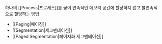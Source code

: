 하나의 [[Process|프로세스]]를 굳이 연속적인 메모리 공간에 할당하지 않고 불연속적으로 할당하는 방법
- [[Paging|페이징]]
- [[Segmentation|세그멘테이션]]
- [[Paged Segmentation|페이지화 세그멘테이션]]